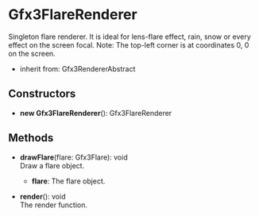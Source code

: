 # Gfx3FlareRenderer

Singleton flare renderer.
It is ideal for lens-flare effect, rain, snow or every effect on the screen focal.
Note: The top-left corner is at coordinates 0, 0 on the screen.
- inherit from: Gfx3RendererAbstract
## Constructors
- **new Gfx3FlareRenderer**(): Gfx3FlareRenderer   
## Methods
- **drawFlare**(flare: Gfx3Flare): void   
Draw a flare object.
   - **flare**: The flare object.

- **render**(): void   
The render function.
